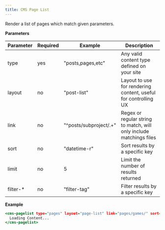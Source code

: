 ```yaml
---
title: CMS Page List
---
```


Render a list of pages which match given parameters.

**Parameters**

| Parameter | Required | Example                | Description                                                         |
|-----------|----------|------------------------|---------------------------------------------------------------------|
| type      | yes      | "posts,pages,etc"      | Any valid content type defined on your site                         |
| layout    | no       | "post-list"            | Layout to use for rendering content, useful for controlling UX      |
| link      | no       | "^posts/subproject/.+" | Regex or regular string to match, will only include matchings files |
| sort      | no       | "datetime-r"           | Sort results by a specific key                                      |
| limit     | no       | 5                      | Limit the number of results returned                                |
| filter-*  | no       | "filter-tag"           | Filter results by a specific key                                    |

**Example**

```.html
<cms-pagelist type="pages" layout="page-list" link="pages/games/" sort="title" limit="5">
  Loading Content...
</cms-pagelist>
```
